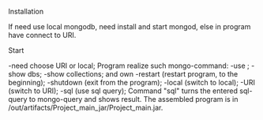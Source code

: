 Installation

If need use local mongodb, need install and start mongod, 
else in program have connect to URI.

Start

-need choose URI or local;
Program realize such mongo-command:
 -use <dbs>;
 -show dbs;
 -show collections;
and own
 -restart (restart program, to the beginning);
 -shutdown (exit from the program);
 -local (switch to local);
 -URI (switch to URI);
 -sql (use sql query);
Command "sql" turns the entered sql-query to mongo-query and shows result.
The assembled program is in /out/artifacts/Project_main_jar/Project_main.jar.
 
 


